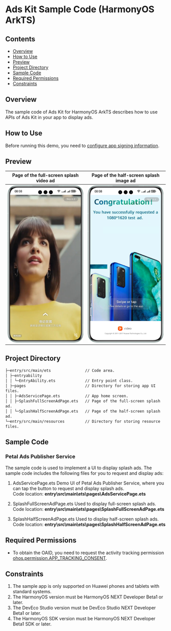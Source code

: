 # Ads Kit Sample Code (HarmonyOS ArkTS)
## Contents

* [Overview](#Overview)
* [How to Use](#How-to-Use)
* [Preview](#Preview)
* [Project Directory](#Project-Directory)
* [Sample Code](#Sample-Code)
* [Required Permissions](#Required-Permissions)
* [Constraints](#Constraints)


## Overview
The sample code of Ads Kit for HarmonyOS ArkTS describes how to use APIs of Ads Kit in your app to display ads.

## How to Use

Before running this demo, you need to [configure app signing information](https://developer.huawei.com/consumer/en/doc/harmonyos-guides/application-dev-overview#section42841246144813).
## Preview
| **Page of the full-screen splash video ad**                                    | **Page of the half-screen splash image ad**                                       |
|--------------------------------------------------|-----------------------------------------------------|
| ![avatar](./screenshots/device_en/splash_video_en.png) | ![avatar](./screenshots/device_en/splash_pictures_en.png) |

## Project Directory
```
├─entry/src/main/ets               // Code area. 
│ ├─entryability
│ │ └─EntryAbility.ets             // Entry point class.
│ ├─pages                          // Directory for storing app UI files.               
│ │ ├─AdsServicePage.ets           // App home screen.
│ │ ├─SplashFullScreenAdPage.ets   // Page of the full-screen splash ad.               
│ │ └─SplashHalfScreenAdPage.ets   // Page of the half-screen splash ad.
└─entry/src/main/resources         // Directory for storing resource files.
```

## Sample Code
### Petal Ads Publisher Service
The sample code is used to implement a UI to display splash ads.
The sample code includes the following files for you to request and display ads:

1. AdsServicePage.ets
Demo UI of Petal Ads Publisher Service, where you can tap the button to request and display splash ads.
<br>Code location: **entry\src\main\ets\pages\AdsServicePage.ets**<br>

2. SplashFullScreenAdPage.ets
Used to display full-screen splash ads.
<br>Code location: **entry\src\main\ets\pages\SplashFullScreenAdPage.ets**<br>

3. SplashHalfScreenAdPage.ets
Used to display half-screen splash ads.
<br>Code location: **entry\src\main\ets\pages\SplashHalfScreenAdPage.ets**<br>

## Required Permissions

* To obtain the OAID, you need to request the activity tracking permission [ohos.permission.APP_TRACKING_CONSENT](https://developer.huawei.com/consumer/en/doc/harmonyos-guides/permissions-for-all-user#ohospermissionapp_tracking_consent).

## Constraints

1. The sample app is only supported on Huawei phones and tablets with standard systems.
2. The HarmonyOS version must be HarmonyOS NEXT Developer Beta1 or later.
3. The DevEco Studio version must be DevEco Studio NEXT Developer Beta1 or later.
4. The HarmonyOS SDK version must be HarmonyOS NEXT Developer Beta1 SDK or later.
